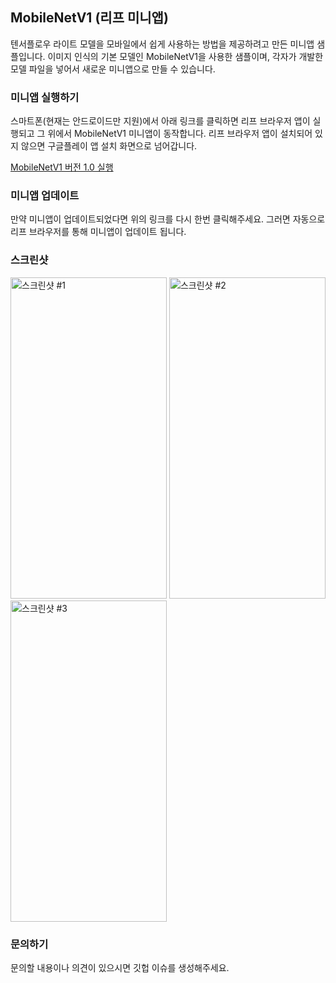 ## MobileNetV1 (리프 미니앱)

텐서플로우 라이트 모델을 모바일에서 쉽게 사용하는 방법을 제공하려고 만든 미니앱 샘플입니다. 이미지 인식의 기본 모델인 MobileNetV1을 사용한 샘플이며, 각자가 개발한 모델 파일을 넣어서 새로운 미니앱으로 만들 수 있습니다.

### 미니앱 실행하기

스마트폰(현재는 안드로이드만 지원)에서 아래 링크를 클릭하면 리프 브라우저 앱이 실행되고 그 위에서 MobileNetV1 미니앱이 동작합니다. 리프 브라우저 앱이 설치되어 있지 않으면 구글플레이 앱 설치 화면으로 넘어갑니다.

[MobileNetV1 버전 1.0 실행](https://leafapp.io/connect/app/?app=io.astaria.ai.MobileNetV1&url=github%3A%2F%2Fleaf-apps-for-ai%2FMobileNetV1&title=MobileNetV1&version=1.0)

### 미니앱 업데이트

만약 미니앱이 업데이트되었다면 위의 링크를 다시 한번 클릭해주세요. 그러면 자동으로 리프 브라우저를 통해 미니앱이 업데이트 됩니다.

### 스크린샷

<img width="250" height="514" alt="스크린샷 #1" src="https://user-images.githubusercontent.com/19699721/75544879-388bb500-5a68-11ea-98a7-3572c24638ba.jpg"> <img width="250" height="514" alt="스크린샷 #2" src="https://user-images.githubusercontent.com/19699721/75544883-3c1f3c00-5a68-11ea-8758-b56431664d68.jpg"> <img width="250" height="514" alt="스크린샷 #3" src="https://user-images.githubusercontent.com/19699721/75544886-3cb7d280-5a68-11ea-8639-3c2e385cff81.jpg">

### 문의하기

문의할 내용이나 의견이 있으시면 깃헙 이슈를 생성해주세요.
